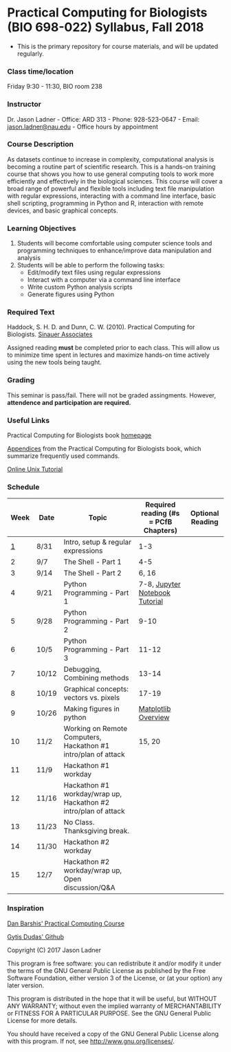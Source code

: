 # Practical Computing for Biologists (BIO 698-022) Syllabus, Fall 2018
- This is the primary repository for course materials, and will be updated regularly. 

### Class time/location
Friday 9:30 - 11:30, BIO room 238

### Instructor
Dr. Jason Ladner
    - Office: ARD 313
    - Phone: 928-523-0647
    - Email: jason.ladner@nau.edu
    - Office hours by appointment

### Course Description
As datasets continue to increase in complexity, computational analysis is becoming a routine part of scientific research. This is a hands-on training course that shows you how to use general computing tools to work more efficiently and effectively in the biological sciences. This course will cover a broad range of powerful and flexible tools including text file manipulation with regular expressions, interacting with a command line interface, basic shell scripting, programming in Python and R, interaction with remote devices, and basic graphical concepts.

### Learning Objectives
1. Students will become comfortable using computer science tools and programming techniques to enhance/improve data manipulation and analysis
2. Students will be able to perform the following tasks:
    - Edit/modify text files using regular expressions
    - Interact with a computer via a command line interface
    - Write custom Python analysis scripts
    - Generate figures using Python

### Required Text
Haddock, S. H. D. and Dunn, C. W. (2010). Practical Computing for Biologists. [Sinauer Associates](http://practicalcomputing.org)

Assigned reading **must** be completed prior to each class. This will allow us to minimize time spent in lectures and maximize hands-on time actively using the new tools being taught. 

### Grading
This seminar is pass/fail. There will not be graded assingments. However, **attendence and participation are required.**

### Useful Links
Practical Computing for Biologists book [homepage](http://practicalcomputing.org/)

[Appendices](http://practicalcomputing.org/files/PCfB_Appendices.pdf) from the Practical Computing for Biologists book, which summarize frequently used commands. 

[Online Unix Tutorial](http://www.ee.surrey.ac.uk/Teaching/Unix/)

### Schedule

Week | Date | Topic | Required reading (#s = PCfB Chapters) | Optional Reading
-----|------|-------|---------------------------------|---------
[1](https://github.com/jtladner/Courses/tree/master/PracticalComputing/Fall_2018/Class1_Intro_RegExp) | 8/31 | Intro, setup & regular expressions | 1-3 |
2 | 9/7 | The Shell - Part 1 | 4-5 |
3 | 9/14 | The Shell - Part 2 | 6, 16 |
4 | 9/21 | Python Programming - Part 1 | 7-8, [Jupyter Notebook Tutorial](https://www.datacamp.com/community/tutorials/tutorial-jupyter-notebook) |
5 | 9/28 | Python Programming - Part 2 | 9-10 |
6 | 10/5 | Python Programming - Part 3 | 11-12 |
7 | 10/12 | Debugging, Combining methods | 13-14 |
8 | 10/19 | Graphical concepts: vectors vs. pixels | 17-19 |
9 | 10/26 | Making figures in python | [Matplotlib Overview](https://towardsdatascience.com/data-science-with-python-intro-to-data-visualization-and-matplotlib-5f799b7c6d82) | 
10 | 11/2 | Working on Remote Computers, Hackathon #1 intro/plan of attack| 15, 20
11 | 11/9 | Hackathon #1 workday| 
12 | 11/16 | Hackathon #1 workday/wrap up, Hackathon #2 intro/plan of attack | 
13 | 11/23 | No Class. Thanksgiving break.  | 
14 | 11/30 | Hackathon #2 workday | 
15 | 12/7 | Hackathon #2 workday/wrap up, Open discussion/Q&A | 

### Inspiration
[Dan Barshis' Practical Computing Course](https://bitbucket.org/dbarshis/17sp_pcfb)

[Gytis Dudas' Github](https://github.com/evogytis)

Copyright (C) 2017  Jason Ladner

This program is free software: you can redistribute it and/or modify
it under the terms of the GNU General Public License as published by
the Free Software Foundation, either version 3 of the License, or
(at your option) any later version.

This program is distributed in the hope that it will be useful,
but WITHOUT ANY WARRANTY; without even the implied warranty of
MERCHANTABILITY or FITNESS FOR A PARTICULAR PURPOSE.  See the
GNU General Public License for more details.

You should have received a copy of the GNU General Public License
along with this program.  If not, see <http://www.gnu.org/licenses/>.